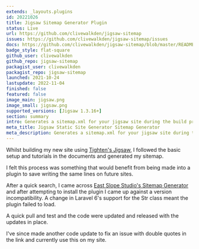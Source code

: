 ```yaml
---
extends: _layouts.plugins
id: 20221026
title: Jigsaw Sitemap Generator Plugin
status: Live
url: https://github.com/clivewalkden/jigsaw-sitemap
issues: https://github.com/clivewalkden/jigsaw-sitemap/issues
docs: https://github.com/clivewalkden/jigsaw-sitemap/blob/master/README.md
badge_style: flat-square
github_user: clivewalkden
github_repo: jigsaw-sitemap
packagist_user: clivewalkden
packagist_repo: jigsaw-sitemap
launched: 2021-10-24
lastupdate: 2022-11-04
finished: false
featured: false
image_main: jigsaw.png
image_small: jigsaw.png
supported_versions: [Jigsaw 1.3.16+]
section: summary
intro: Generates a sitemap.xml for your jigsaw site during the build process.
meta_title: Jigsaw Static Site Generator Sitemap Generator
meta_description: Generates a sitemap.xml for your jigsaw site during the build process.
---
```


Whilst building my new site using [Tighten's Jigsaw](https://jigsaw.tighten.com/), I followed the basic setup and tutorials in the documents and generated my sitemap.

I felt this process was something that would benefit from being made into a plugin to save writing the same lines on future sites.

After a quick search, I came across [East Slope Studio's Sitemap Generator](https://github.com/eastslopestudio/jigsaw-sitemap) and after attempting to install the plugin I came up against a version incompatibility. A change in Laravel 6's support for the Str class meant the plugin failed to load.

A quick pull and test and the code were updated and released with the updates in place.

I've since made another code update to fix an issue with double quotes in the link and currently use this on my site. 